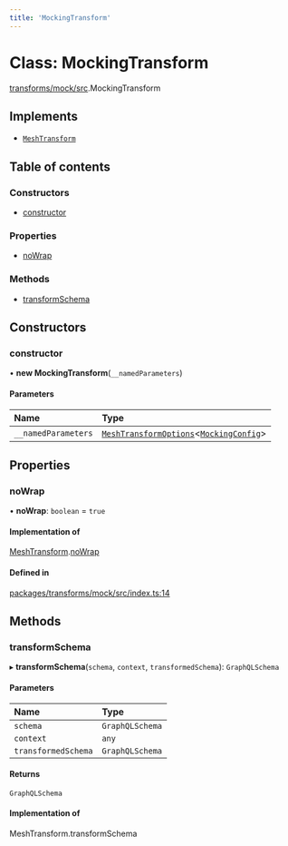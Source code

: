```yaml
---
title: 'MockingTransform'
---
```


# Class: MockingTransform

[transforms/mock/src](../modules/transforms_mock_src).MockingTransform

## Implements

- [`MeshTransform`](/docs/api/interfaces/types_src.MeshTransform)

## Table of contents

### Constructors

- [constructor](transforms_mock_src.MockingTransform#constructor)

### Properties

- [noWrap](transforms_mock_src.MockingTransform#nowrap)

### Methods

- [transformSchema](transforms_mock_src.MockingTransform#transformschema)

## Constructors

### constructor

• **new MockingTransform**(`__namedParameters`)

#### Parameters

| Name | Type |
| :------ | :------ |
| `__namedParameters` | [`MeshTransformOptions`](/docs/api/interfaces/types_src.MeshTransformOptions)<[`MockingConfig`](/docs/api/interfaces/types_src.YamlConfig.MockingConfig)\> |

## Properties

### noWrap

• **noWrap**: `boolean` = `true`

#### Implementation of

[MeshTransform](/docs/api/interfaces/types_src.MeshTransform).[noWrap](/docs/api/interfaces/types_src.MeshTransform#nowrap)

#### Defined in

[packages/transforms/mock/src/index.ts:14](https://github.com/Urigo/graphql-mesh/blob/master/packages/transforms/mock/src/index.ts#L14)

## Methods

### transformSchema

▸ **transformSchema**(`schema`, `context`, `transformedSchema`): `GraphQLSchema`

#### Parameters

| Name | Type |
| :------ | :------ |
| `schema` | `GraphQLSchema` |
| `context` | `any` |
| `transformedSchema` | `GraphQLSchema` |

#### Returns

`GraphQLSchema`

#### Implementation of

MeshTransform.transformSchema
